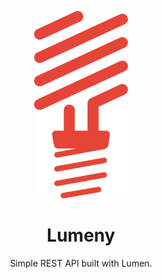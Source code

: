 <p align="center">
  <a href="https://github.com/lanzorg/lumeny">
    <img height="300" src="./logo.svg" alt="logo">
  </a>
</p>

<h1 align="center">Lumeny</h1>

<p align="center">Simple REST API built with Lumen.</p>
